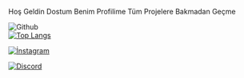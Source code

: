 Hoş Geldin Dostum Benim Profilime Tüm Projelere Bakmadan Geçme 

![Github](https://github-readme-stats.vercel.app/api?username=ThealoqJs&show_icons=true&theme=radical)<br>
[![Top Langs](https://github-readme-stats.vercel.app/api/top-langs/?username=ThealoqJs&theme=radical)](https://github.com/ThealoqJs/github-readme-stats)




[![İnstagram](https://camo.githubusercontent.com/7e5ea6500c36f6cca132b99adbf3f7283c00742c0b0cca9515f0099d292b0494/68747470733a2f2f696d672e736869656c64732e696f2f62616467652f494e5354414752414d2532302d4443333137352e7376673f267374796c653d666f722d7468652d6261646765266c6f676f3d696e7374616772616d266c6f676f436f6c6f723d7768697465)](https://www.instagram.com/Thealoq/)


[![Discord](https://camo.githubusercontent.com/cfdb7a62449afe712e9eb92977cf8190acb14fb16e173e128eff89736e212a1e/68747470733a2f2f696d672e736869656c64732e696f2f62616467652f646973636f72642532302d3732383944412e7376673f267374796c653d666f722d7468652d6261646765266c6f676f3d646973636f7264266c6f676f436f6c6f723d7768697465)](https://discord.gg/959eJytw)<br>

